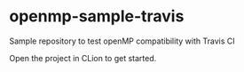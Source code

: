 # openmp-sample-travis
Sample repository to test openMP compatibility with Travis CI

Open the project in CLion to get started.
